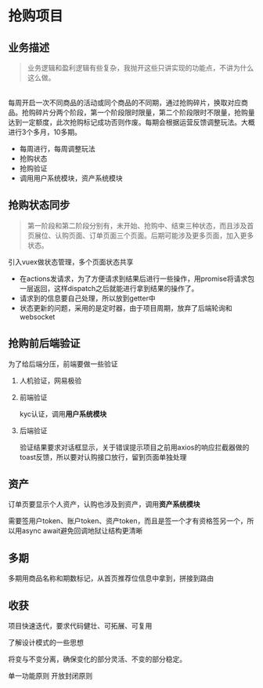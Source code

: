 # 抢购项目
## 业务描述
>业务逻辑和盈利逻辑有些复杂，我抛开这些只讲实现的功能点，不讲为什么这么做。
<br>
每周开启一次不同商品的活动或同个商品的不同期，通过抢购碎片，换取对应商品。抢购碎片分两个阶段，第一个阶段限时限量，第二个阶段限时不限量，抢购量达到一定额度，此次抢购标记成功否则作废。每期会根据运营反馈调整玩法。大概进行3个多月，10多期。

- 每周进行，每周调整玩法
- 抢购状态
- 抢购验证
- 调用用户系统模块，资产系统模块

## 抢购状态同步
>第一阶段和第二阶段分别有，未开始、抢购中、结束三种状态，而且涉及首页展位、认购页面、订单页面三个页面。后期可能涉及更多页面，加入更多状态。

引入vuex做状态管理，多个页面状态共享
- 在actions发请求，为了方便请求到结果后进行一些操作，用promise将请求包一层返回，这样dispatch之后就能进行拿到结果的操作了。
- 请求到的信息要自己处理，所以放到getter中
- 状态更新的问题，采用的是定时器，由于项目周期，放弃了后端轮询和websocket
## 抢购前后端验证
为了给后端分压，前端要做一些验证
1. 人机验证，网易极验
2. 前端验证

    kyc认证，调用**用户系统模块**
3. 后端验证

    验证结果要求对话框显示，关于错误提示项目之前用axios的响应拦截器做的toast反馈，所以要对认购接口放行，留到页面单独处理
## 资产
订单页要显示个人资产，认购也涉及到资产，调用**资产系统模块**

需要签用户token、账户token、资产token，而且是签一个才有资格签另一个，所以用async await避免回调地狱让结构更清晰
## 多期
多期用商品名称和期数标记，从首页推荐位信息中拿到，拼接到路由
## 收获
项目快速迭代，要求代码健壮、可拓展、可复用

了解设计模式的一些思想

将变与不变分离，确保变化的部分灵活、不变的部分稳定。

单一功能原则 开放封闭原则


